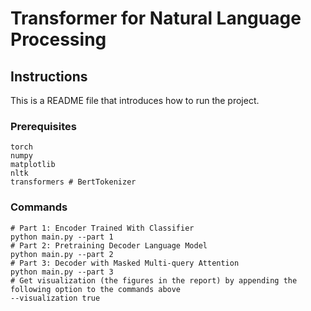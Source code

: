 # Transformer for Natural Language Processing
## Instructions

This is a README file that introduces how to run the project. 
### Prerequisites
```
torch
numpy
matplotlib
nltk
transformers # BertTokenizer
```
### Commands
```
# Part 1: Encoder Trained With Classifier
python main.py --part 1
# Part 2: Pretraining Decoder Language Model
python main.py --part 2
# Part 3: Decoder with Masked Multi-query Attention
python main.py --part 3
# Get visualization (the figures in the report) by appending the following option to the commands above 
--visualization true
```
